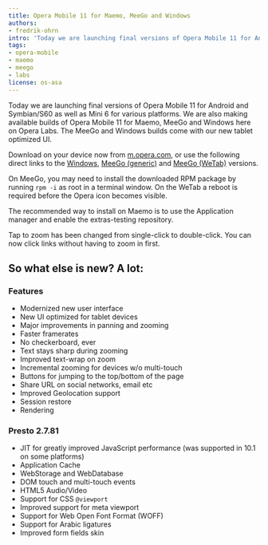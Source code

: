 ```yaml
---
title: Opera Mobile 11 for Maemo, MeeGo and Windows
authors:
- fredrik-ohrn
intro: 'Today we are launching final versions of Opera Mobile 11 for Android and Symbian/S60 as well as Mini 6 for various platforms. We are also making available builds of Opera Mobile 11 for Maemo, MeeGo and Windows here on labs.opera.com. The MeeGo and Windows builds come with our new tablet optimized UI.'
tags:
- opera-mobile
- maemo
- meego
- labs
license: os-asa
---
```


Today we are launching final versions of Opera Mobile 11 for Android and Symbian/S60 as well as Mini 6 for various platforms. We are also making available builds of Opera Mobile 11 for Maemo, MeeGo and Windows here on Opera Labs. The MeeGo and Windows builds come with our new tablet optimized UI.

Download on your device now from [m.opera.com][1], or use the following direct links to the [Windows][2], [MeeGo (generic)][3] and [MeeGo (WeTab)][4] versions.

[1]: http://m.opera.com/
[2]: http://www.opera.com/download/get.pl?sub=++++&id=33519&location=360&nothanks=yes
[3]: http://www.opera.com/download/get.pl?sub=++++&id=33520&location=360&nothanks=yes
[4]: http://www.opera.com/download/get.pl?sub=++++&id=33521&location=360&nothanks=yes

On MeeGo, you may need to install the downloaded RPM package by running `rpm -i` as root in a terminal window. On the WeTab a reboot is required before the Opera icon becomes visible.

The recommended way to install on Maemo is to use the Application manager and enable the extras-testing repository.

Tap to zoom has been changed from single-click to double-click. You can now click links without having to zoom in first.

## So what else is new? A lot:

### Features

- Modernized new user interface
- New UI optimized for tablet devices
- Major improvements in panning and zooming
- Faster framerates
- No checkerboard, ever
- Text stays sharp during zooming
- Improved text-wrap on zoom
- Incremental zooming for devices w/o multi-touch
- Buttons for jumping to the top/bottom of the page
- Share URL on social networks, email etc
- Improved Geolocation support
- Session restore
- Rendering

### Presto 2.7.81

- JIT for greatly improved JavaScript performance (was supported in 10.1 on some platforms)
- Application Cache
- WebStorage and WebDatabase
- DOM touch and multi-touch events
- HTML5 Audio/Video
- Support for CSS `@viewport`
- Improved support for meta viewport
- Support for Web Open Font Format (WOFF)
- Support for Arabic ligatures
- Improved form fields skin
